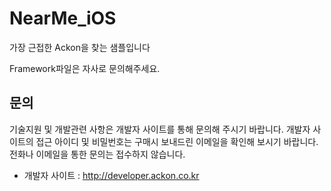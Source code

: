NearMe_iOS
==========

가장 근접한 Ackon을 찾는 샘플입니다

Framework파일은 자사로 문의해주세요.

## 문의 
기술지원 및 개발관련 사항은 개발자 사이트를 통해 문의해 주시기 바랍니다.
개발자 사이트의 접근 아이디 및 비밀번호는 구매시 보내드린 이메일을 확인해 보시기 바랍니다.
전화나 이메일을 통한 문의는 접수하지 않습니다.

* 개발자 사이트 : http://developer.ackon.co.kr

